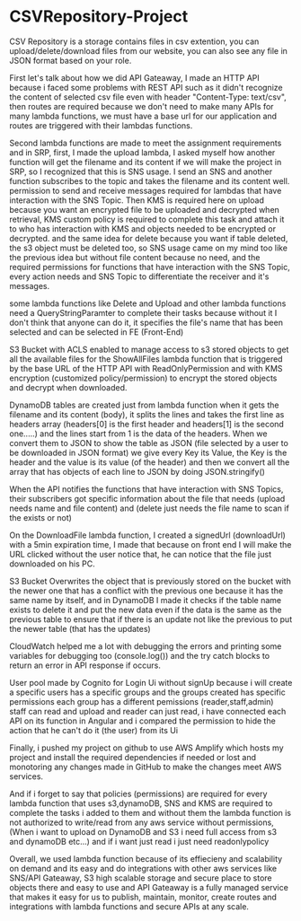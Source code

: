 # CSVRepository-Project

CSV Repository is a storage contains files in csv extention, you can upload/delete/download files from our website, you can also see any file in JSON format based on your role.

First let's talk about how we did API Gateaway, I made an HTTP API because i faced some problems with REST API such as it didn't recognize the content of selected csv file even with header "Content-Type: text/csv", then routes are required because we don't need to make many APIs for many lambda functions, we must have a base url for our application and routes are triggered with their lambdas functions.

Second lambda functions are made to meet the assignment requirements and in SRP, first, I made the upload lambda, I asked myself how another function will get the filename and its content if we will make the project in SRP, so I recognized that this is SNS usage. I send an SNS and another function subscribes to the topic and takes the filename and its content well. permission to send and receive messages required for lambdas that have interaction with the SNS Topic. Then KMS is required here on upload because you want an encrypted file to be uploaded and decrypted when retrieval, KMS custom policy is required to complete this task and attach it to who has interaction with KMS and objects needed to be encrypted or decrypted.
and the same idea for delete because you want if table deleted, the s3 object must be deleted too, so SNS usage came on my mind too like the previous idea but without file content because no need, and the required permissions for functions that have interaction with the SNS Topic, every action needs and SNS Topic to differentiate the receiver and it's messages.

some lambda functions like Delete and Upload and other lambda functions need a QueryStringParamter to complete their tasks because without it I don't think that anyone can do it, it specifies the file's name that has been selected and can be selected in FE (Front-End)

S3 Bucket with ACLS enabled to manage access to s3 stored objects to get all the available files for the ShowAllFiles lambda function that is triggered by the base URL of the HTTP API with ReadOnlyPermission and with KMS encryption (customized policy/permission) to encrypt the stored objects and decrypt when downloaded.

DynamoDB tables are created just from lambda function when it gets the filename and its content (body), it splits the lines and takes the first line as headers array (headers[0] is the first header and headers[1] is the second one.....) and the lines start from 1 is the data of the headers. When we convert them to JSON to show the table as JSON (file selected by a user to be downloaded in JSON format) we give every Key its Value, the Key is the header and the value is its value (of the header) and then we convert all the array that has objects of each line to JSON by doing JSON.stringify()

When the API notifies the functions that have interaction with SNS Topics, their subscribers got specific information about the file that needs (upload needs name and file content) and (delete just needs the file name to scan if the exists or not)

On the DownloadFile lambda function, I created a signedUrl (downloadUrl) with a 5min expiration time, I made that because on front end I will make the URL clicked without the user notice that, he can notice that the file just downloaded on his PC.

S3 Bucket Overwrites the object that is previously stored on the bucket with the newer one that has a conflict with the previous one because it has the same name by itself, and in DynamoDB I made it checks if the table name exists to delete it and put the new data even if the data is the same as the previous table to ensure that if there is an update not like the previous to put the newer table (that has the updates)

CloudWatch helped me a lot with debugging the errors and printing some variables for debugging too (console.log()) and the try catch blocks to return an error in API response if occurs.

User pool made by Cognito for Login Ui without signUp because i will create a specific users has a specific groups and the groups created has specific permissions
each group has a different pemissions (reader,staff,admin) staff can read and upload and reader can just read, i have connected each API on its function in Angular and i compared the permission to hide the action that he can't do it (the user) from its Ui

Finally, i pushed my project on github to use AWS Amplify which hosts my project and install the required dependencies if needed or lost and monotoring any changes made in GitHub to make the changes meet AWS services.

And if i forget to say that policies (permissions) are required for every lambda function that uses s3,dynamoDB, SNS and KMS are required to complete the tasks
i added to them and without them the lambda function is not authorized to write/read from any aws service without permissions, (When i want to upload on DynamoDB and S3 i need full access from s3 and dynamoDB etc...) and if i want just read i just need readonlypolicy

Overall, we used lambda function because of its effiecieny and scalability on demand and its easy and do integrations with other aws services like SNS/API Gateaway, S3 high scalable storage and secure place to store objects there and easy to use and API Gateaway is a fully managed service that makes it easy for us to publish, maintain, monitor, create routes and integrations with lambda functions and secure APIs at any scale.

